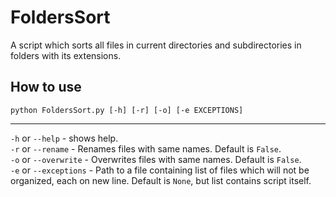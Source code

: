 # FoldersSort
A script which sorts all files in current directories and subdirectories in folders with its extensions.
## How to use
```
python FoldersSort.py [-h] [-r] [-o] [-e EXCEPTIONS]
```
----------------------
```-h``` or ```--help``` - shows help. <br >
```-r``` or ```--rename``` - Renames files with same names. Default is ```False```. <br >
```-o``` or ```--overwrite``` - Overwrites files with same names. Default is ```False```. <br >
```-e``` or ```--exceptions``` - Path to a file containing list of files which will not be organized, each on new line. Default is ```None```, but list contains script itself. <br >
